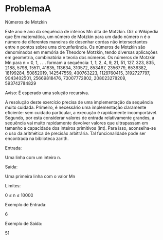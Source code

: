 # ProblemaA

Números de Motzkin

  Este ano é ano da sequência de inteiros Mn dita de Motzkin. Diz o Wikipedia que
Em matemática, um número de Motzkin para um dado número n é o número de diferentes maneiras de desenhar cordas não intersectantes entre n pontos sobre uma circunferência. Os números de Motzkin são denominados em memória de Theodore Motzkin, tendo diversas aplicações em geometria, combinatória e teoria dos números.
  Os números de Motzkin Mn para n = 0, 1, . . . formam a sequência: 1, 1, 2, 4, 9, 21, 51, 127, 323, 835, 2188, 5798, 15511, 41835, 113634, 310572, 853467, 2356779, 6536382, 18199284, 50852019, 142547559, 400763223, 1129760415, 3192727797, 9043402501, 25669818476, 73007772802, 208023278209, 593742784829

Aviso: É esperado uma solução recursiva.

  A resolução deste exercício precisa de uma implementação da sequência muito cuidada.
  Primeiro, é necessário uma implementação claramente eficiente: sem cuidado particular, a execução é rapidamente incomportável.
  Segundo, por esta considerar valores de entrada relativamente grandes, a sequência vai muito rapidamente devolver valores que ultrapassam em tamanho a capacidade dos   inteiros primitivos (int). Para isso, aconselha-se o uso da aritmética de precisão arbitrária. Tal funcionalidade pode ser encontrada na biblioteca zarith.

Entrada:

  Uma linha com um inteiro n.
  
Saída:
  
  Uma primeira linha com o valor Mn
  
Limites:
  
  0 ≤ n ≤ 10000

Exemplo de Entrada:

  6
  
Exemplo de Saída:

  51
